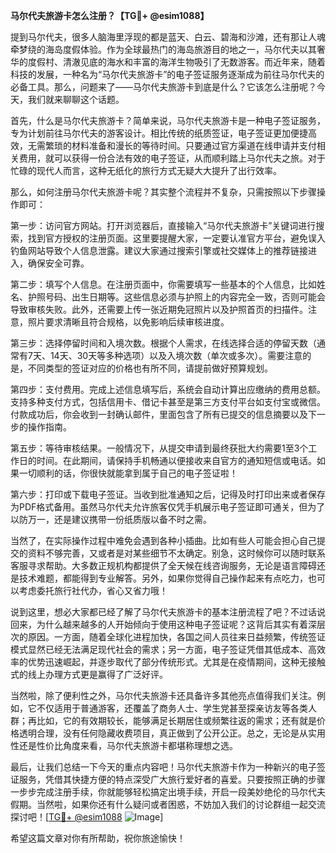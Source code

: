 **马尔代夫旅游卡怎么注册？【TG💪+ @esim1088】**

提到马尔代夫，很多人脑海里浮现的都是蓝天、白云、碧海和沙滩，还有那让人魂牵梦绕的海岛度假体验。作为全球最热门的海岛旅游目的地之一，马尔代夫以其奢华的度假村、清澈见底的海水和丰富的海洋生物吸引了无数游客。而近年来，随着科技的发展，一种名为“马尔代夫旅游卡”的电子签证服务逐渐成为前往马尔代夫的必备工具。那么，问题来了——马尔代夫旅游卡到底是什么？它该怎么注册呢？今天，我们就来聊聊这个话题。

首先，什么是马尔代夫旅游卡？简单来说，马尔代夫旅游卡是一种电子签证服务，专为计划前往马尔代夫的游客设计。相比传统的纸质签证，电子签证更加便捷高效，无需繁琐的材料准备和漫长的等待时间。只要通过官方渠道在线申请并支付相关费用，就可以获得一份合法有效的电子签证，从而顺利踏上马尔代夫之旅。对于忙碌的现代人而言，这种无纸化的旅行方式无疑大大提升了出行效率。

那么，如何注册马尔代夫旅游卡呢？其实整个流程并不复杂，只需按照以下步骤操作即可：

第一步：访问官方网站。打开浏览器后，直接输入“马尔代夫旅游卡”关键词进行搜索，找到官方授权的注册页面。这里要提醒大家，一定要认准官方平台，避免误入钓鱼网站导致个人信息泄露。建议大家通过搜索引擎或社交媒体上的推荐链接进入，确保安全可靠。

第二步：填写个人信息。在注册页面中，你需要填写一些基本的个人信息，比如姓名、护照号码、出生日期等。这些信息必须与护照上的内容完全一致，否则可能会导致审核失败。此外，还需要上传一张近期免冠照片以及护照首页的扫描件。注意，照片要求清晰且符合规格，以免影响后续审核进度。

第三步：选择停留时间和入境次数。根据个人需求，在线选择合适的停留天数（通常有7天、14天、30天等多种选项）以及入境次数（单次或多次）。需要注意的是，不同类型的签证对应的价格也有所不同，请提前做好预算规划。

第四步：支付费用。完成上述信息填写后，系统会自动计算出应缴纳的费用总额。支持多种支付方式，包括信用卡、借记卡甚至是第三方支付平台如支付宝或微信。付款成功后，你会收到一封确认邮件，里面包含了所有已提交的信息摘要以及下一步的操作指南。

第五步：等待审核结果。一般情况下，从提交申请到最终获批大约需要1至3个工作日的时间。在此期间，请保持手机畅通以便接收来自官方的通知短信或电话。如果一切顺利的话，你很快就能拿到属于自己的电子签证啦！

第六步：打印或下载电子签证。当收到批准通知之后，记得及时打印出来或者保存为PDF格式备用。虽然马尔代夫允许旅客仅凭手机展示电子签证即可通关，但为了以防万一，还是建议携带一份纸质版以备不时之需。

当然了，在实际操作过程中难免会遇到各种小插曲。比如有些人可能会担心自己提交的资料不够完善，又或者是对某些细节不太确定。别急，这时候你可以随时联系客服寻求帮助。大多数正规机构都提供了全天候在线咨询服务，无论是语言障碍还是技术难题，都能得到专业解答。另外，如果你觉得自己操作起来有点吃力，也可以考虑委托旅行社代办，省心又省力哦！

说到这里，想必大家都已经了解了马尔代夫旅游卡的基本注册流程了吧？不过话说回来，为什么越来越多的人开始倾向于使用这种电子签证呢？这背后其实有着深层次的原因。一方面，随着全球化进程加快，各国之间人员往来日益频繁，传统签证模式显然已经无法满足现代社会的需求；另一方面，电子签证凭借其低成本、高效率的优势迅速崛起，并逐步取代了部分传统形式。尤其是在疫情期间，这种无接触式的线上办理方式更是赢得了广泛好评。

当然啦，除了便利性之外，马尔代夫旅游卡还具备许多其他亮点值得我们关注。例如，它不仅适用于普通游客，还覆盖了商务人士、学生党甚至探亲访友等各类人群；再比如，它的有效期较长，能够满足长期居住或频繁往返的需求；还有就是价格透明合理，没有任何隐藏收费项目，真正做到了公开公正。总之，无论是从实用性还是性价比角度来看，马尔代夫旅游卡都堪称理想之选。

最后，让我们总结一下今天的重点内容吧！马尔代夫旅游卡作为一种新兴的电子签证服务，凭借其快捷方便的特点深受广大旅行爱好者的喜爱。只要按照正确的步骤一步步完成注册手续，你就能够轻松搞定出境手续，开启一段美妙绝伦的马尔代夫假期。当然啦，如果你还有什么疑问或者困惑，不妨加入我们的讨论群组一起交流探讨吧！[[TG💪+ @esim1088](https://t.me/s/esim1088) ![Image](https://i.postimg.cc/4NQfJmqS/Snipaste-2025-05-13-00-14-12.png)]

希望这篇文章对你有所帮助，祝你旅途愉快！